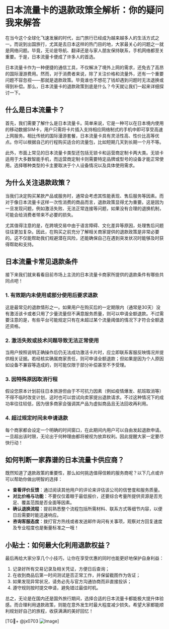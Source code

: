 # 日本流量卡的退款政策全解析：你的疑问我来解答

在当今这个全球化飞速发展的时代，出门旅行已经成为越来越多人的生活方式之一。而说到出国旅行，尤其是去日本这样的热门目的地，大家最关心的问题之一就是网络问题。毕竟，无论是导航、翻译还是与家人朋友保持联系，手机网络都至关重要。于是，日本流量卡便成了许多人的首选。

日本流量卡作为一种便捷的通信工具，不仅解决了境外上网的需求，还免去了高昂的国际漫游费用。然而，对于消费者来说，除了关注价格和流量外，还有一个重要问题不容忽视——那就是退款政策。毕竟谁也不想花了钱却遇到问题时无法退换或得到补偿。那么，日本流量卡的退款政策到底是什么？今天就让我们一起来详细探讨一下。

## 什么是日本流量卡？

首先，我们需要了解什么是日本流量卡。简单来说，它是一种可以在日本境内使用的移动数据SIM卡，用户只需将卡片插入支持相应网络制式的手机中即可享受高速上网服务。相比传统的国际漫游套餐，日本流量卡具有灵活性高、性价比高等优点。你可以根据自己的行程购买适合的流量包，比如短期几天到长期一个月不等。

此外，市面上常见的日本流量卡类型还包括无锁卡和运营商定制卡两大类。无锁卡适用于大多数智能手机，而运营商定制卡则需要特定品牌或型号的设备才能正常使用。选择哪种类型的卡主要取决于个人设备情况以及具体使用需求。

## 为什么关注退款政策？

当我们决定购买某款产品或服务时，通常会考虑其性能表现、售后服务等因素。而对于像日本流量卡这样一次性消费的商品而言，退款政策显得尤为重要。这是因为一旦发现问题，例如激活失败、无法正常连接等问题，如果没有合理的退换机制，可能会给消费者带来不必要的损失。

尤其值得注意的是，在跨境交易中由于语言障碍、文化差异等原因，处理售后问题往往更加复杂。因此，在购买之前充分了解相关商家提供的退款政策是非常必要的。这不仅能帮助我们规避潜在风险，还能确保自己在遇到突发状况时能够及时获得帮助和支持。

## 日本流量卡常见退款条件

接下来我们就来看看目前市场上主流的日本流量卡商家所提供的退款条件有哪些共同点吧！

### 1. 有效期内未使用或部分使用后要求退款
这是最常见的退款情形之一。如果用户在购买后的一定期限内（通常是30天）没有激活该卡或者只用了少量流量但不满意服务质量，则可以申请全额退款。不过需要注意的是，有些平台可能规定只有在未超过某个流量阈值的情况下才符合全额退还资格。

### 2. 激活失败或技术问题导致无法正常使用
当用户按照说明正确操作后仍无法成功激活卡片时，应立即联系客服反映情况并提供相关证据。若经核实确属商家责任，则可申请全额退款；但如果是因为个人原因如设备不兼容等造成的，则可能仅限于部分补偿甚至不予受理。

### 3. 因特殊原因取消行程
假设您原本计划前往日本旅游但由于不可抗力因素（例如疫情爆发、航班取消等）不得不临时改变计划，这时也可以尝试向卖家提出退款请求。不过这种情况下的成功率往往较低，因为很多商家会强调其产品为虚拟商品且无法回收再利用。

### 4. 超过规定时间未申请退款
每个商家都会设定一个明确的时间窗口，在此期间内用户可以自由发起退款申请。一旦超出该时限，无论出于何种理由都将被视为放弃权利。因此提醒大家一定要尽快行动！

## 如何判断一家靠谱的日本流量卡供应商？

既然知道了退款政策的重要性，那么如何挑选值得信赖的服务商呢？以下几点或许可以帮助你做出明智的选择：

- **查看评价反馈**：通过阅读其他用户的评论来评估该公司的信誉度和服务质量。
- **对比价格与功能**：不要仅仅着眼于最低报价，还要综合考量所提供资源是否充足、覆盖范围是否全面等因素。
- **确认退换流程**：提前熟悉整个流程包括所需材料、联系方式等细节内容，以便日后需要时能迅速响应。
- **咨询客服态度**：拨打官方热线或者发送邮件询问有关事项，观察对方回复速度及专业程度也是衡量标准之一哦！

## 小贴士：如何最大化利用退款权益？

最后再给大家分享几个小技巧，让你在享受优惠的同时也能更好地保护自身利益：

1. 记录好所有交易记录及相关凭证，方便日后查询；
2. 在收到商品后第一时间测试是否正常工作，并保留截图作为佐证；
3. 如果发现异常状况，请务必先与官方沟通协商而非直接投诉；
4. 遵守规则按时提交申请，避免错过最佳时机。

总之，无论是在国内还是国外旅行期间，选择合适的日本流量卡都能极大提升体验感。而合理利用退款政策，则能在意外发生时最大程度减少损失。希望大家都能顺利规划好自己的旅程，收获满满的美好回忆！

[TG💪+ @jx0703 ![Image](https://github.com/user-attachments/assets/dbca1d08-cadb-493c-b0ec-ad6f7a83f270)]